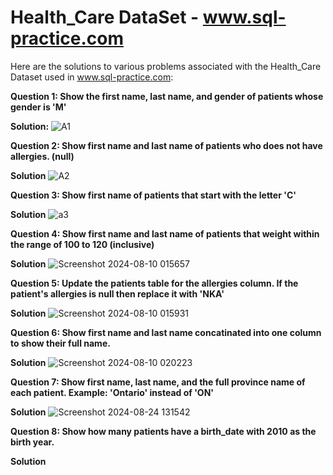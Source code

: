 # Health_Care DataSet - www.sql-practice.com



Here are the solutions to various problems associated with the Health_Care Dataset used in www.sql-practice.com:



**Question 1:
Show the first name, last name, and gender of patients whose gender is 'M'**


**Solution:**
![A1](https://github.com/user-attachments/assets/30e0867f-aaab-4982-9d6e-c5c06edb3576)




**Question 2:
Show first name and last name of patients who does not have allergies. (null)**


**Solution**
![A2](https://github.com/user-attachments/assets/ff6a967e-4ce1-4c1a-9b2f-1e28bd2f9f67)




**Question 3:
Show first name of patients that start with the letter 'C'**


**Solution**
![a3](https://github.com/user-attachments/assets/27999dff-96ed-4ebd-a704-8d9b4a03a10a)




**Question 4:
Show first name and last name of patients that weight within the range of 100 to 120 (inclusive)**


**Solution**
![Screenshot 2024-08-10 015657](https://github.com/user-attachments/assets/75cae549-50b3-4dcf-94bd-a24f3beff145)




**Question 5:
Update the patients table for the allergies column. If the patient's allergies is null then replace it with 'NKA'**


**Solution**
![Screenshot 2024-08-10 015931](https://github.com/user-attachments/assets/b997cb4f-2813-4fac-bba9-90da83039ab7)




**Question 6:
Show first name and last name concatinated into one column to show their full name.**


**Solution**
![Screenshot 2024-08-10 020223](https://github.com/user-attachments/assets/bde55e33-6d5d-4812-8ba5-24d9a2c599ab)




**Question 7:
Show first name, last name, and the full province name of each patient.
Example: 'Ontario' instead of 'ON'**


**Solution**
![Screenshot 2024-08-24 131542](https://github.com/user-attachments/assets/127771f2-8ef8-472d-a76d-506ceee8c956)




**Question 8:
Show how many patients have a birth_date with 2010 as the birth year.**


**Solution**




































































































